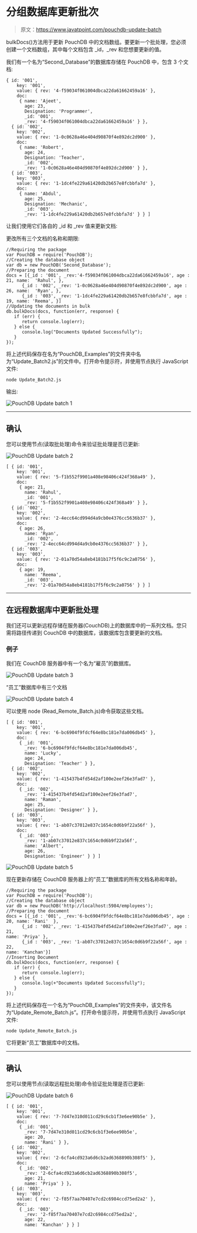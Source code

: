 # 分组数据库更新批次

> 原文：<https://www.javatpoint.com/pouchdb-update-batch>

bulkDocs()方法用于更新 PouchDB 中的文档数组。要更新一个批处理，您必须创建一个文档数组，其中每个文档包含 _id，_rev 和您想要更新的值。

我们有一个名为“Second_Database”的数据库存储在 PouchDB 中，包含 3 个文档:

```
{ id: '001',
    key: '001',
    value: { rev: '4-f59034f061004dbca22da61662459a16' },
    doc:
     { name: 'Ajeet',
       age: 23,
       Designation: 'Programmer',
       _id: '001',
       _rev: '4-f59034f061004dbca22da61662459a16' } },
  { id: '002',
    key: '002',
    value: { rev: '1-0c0628a46e404d90870f4e892dc2d900' },
    doc:
     { name: 'Robert',
       age: 24,
       Designation: 'Teacher',
       _id: '002',
       _rev: '1-0c0628a46e404d90870f4e892dc2d900' } },
  { id: '003',
    key: '003',
    value: { rev: '1-1dc4fe229a61420db2b657e8fcbbfa7d' },
    doc:
     { name: 'Abdul',
       age: 25,
       Designation: 'Mechanic',
       _id: '003',
       _rev: '1-1dc4fe229a61420db2b657e8fcbbfa7d' } } ]

```

让我们使用它们各自的 _id 和 _rev 值来更新文档:

更改所有三个文档的名称和期限:

```
//Requiring the package
var PouchDB = require('PouchDB');
//Creating the database object
var db = new PouchDB('Second_Database');
//Preparing the document
docs = [{_id : '001', _rev:'4-f59034f061004dbca22da61662459a16', age : 21, name:  'Rahul', },
      {_id : '002', _rev: '1-0c0628a46e404d90870f4e892dc2d900', age : 26, name:  'Ryan', },
      {_id : '003', _rev: '1-1dc4fe229a61420db2b657e8fcbbfa7d', age : 19, name: 'Reema', }]
//Updating the documents in bulk
db.bulkDocs(docs, function(err, response) {
   if (err) {
      return console.log(err);
   } else {
      console.log("Documents Updated Successfully");
   }
});

```

将上述代码保存在名为“PouchDB_Examples”的文件夹中名为“Update_Batch2.js”的文件中。打开命令提示符，并使用节点执行 JavaScript 文件:

```
node Update_Batch2.js

```

输出:

![PouchDB Update batch 1](img/274882fa628fae5559122fc12a7beb98.png)

* * *

## 确认

您可以使用节点(读取批处理)命令来验证批处理是否已更新:

![PouchDB Update batch 2](img/d2220eaa9b1cb3fcc0bcbfcbe0776cc5.png)

```
[ { id: '001',
    key: '001',
    value: { rev: '5-f1b552f9901a408e98406c424f368a49' },
    doc:
     { age: 21,
       name: 'Rahul',
       _id: '001',
       _rev: '5-f1b552f9901a408e98406c424f368a49' } },
  { id: '002',
    key: '002',
    value: { rev: '2-4ecc64cd994d4a9cb0e4376cc5636b37' },
    doc:
     { age: 26,
       name: 'Ryan',
       _id: '002',
       _rev: '2-4ecc64cd994d4a9cb0e4376cc5636b37' } },
  { id: '003',
    key: '003',
    value: { rev: '2-01a70d54a8eb4181b17f5f6c9c2a0756' },
    doc:
     { age: 19,
       name: 'Reema',
       _id: '003',
       _rev: '2-01a70d54a8eb4181b17f5f6c9c2a0756' } } ]

```

* * *

## 在远程数据库中更新批处理

我们还可以更新远程存储在服务器(CouchDB)上的数据库中的一系列文档。您只需将路径传递到 CouchDB 中的数据库，该数据库包含要更新的文档。

### 例子

我们在 CouchDB 服务器中有一个名为“雇员”的数据库。

![PouchDB Update batch 3](img/87ce038e806012973f6ef1457883de71.png)

“员工”数据库中有三个文档

![PouchDB Update batch 4](img/53fb4fb6c21f1738a3e154d3047e49e0.png)

可以使用 node (Read_Remote_Batch.js)命令获取这些文档。

```
[ { id: '001',
    key: '001',
    value: { rev: '6-bc6904f9fdcf64e8bc181e7da006db45' },
    doc:
     { _id: '001',
       _rev: '6-bc6904f9fdcf64e8bc181e7da006db45',
       name: 'Lucky',
       age: 24,
       Designation: 'Teacher' } },
  { id: '002',
    key: '002',
    value: { rev: '1-415437b4fd54d2af100e2eef26e3fad7' },
    doc:
     { _id: '002',
       _rev: '1-415437b4fd54d2af100e2eef26e3fad7',
       name: 'Raman',
       age: 25,
       Designation: 'Designer' } },
  { id: '003',
    key: '003',
    value: { rev: '1-ab07c37012e837c1654c0d6b9f22a56f' },
    doc:
     { _id: '003',
       _rev: '1-ab07c37012e837c1654c0d6b9f22a56f',
       name: 'Albert',
       age: 26,
       Designation: 'Engineer' } } ]

```

![PouchDB Update batch 5](img/4e0f6fbbdb27ab547ed55990de9c9634.png)

现在更新存储在 CouchDB 服务器上的“员工”数据库的所有文档名称和年龄。

```
//Requiring the package 
var PouchDB = require('PouchDB');
//Creating the database object 
var db = new PouchDB('http://localhost:5984/employees'); 
//Preparing the document 
docs = [{_id : '001', _rev:'6-bc6904f9fdcf64e8bc181e7da006db45', age : 20, name: 'Rani'  }, 
      {_id : '002', _rev: '1-415437b4fd54d2af100e2eef26e3fad7', age : 21, 
name: 'Priya' }, 
      {_id : '003', _rev: '1-ab07c37012e837c1654c0d6b9f22a56f', age : 22, 
name: 'Kanchan'}]
//Inserting Document 
db.bulkDocs(docs, function(err, response) { 
   if (err) { 
      return console.log(err); 
   } else { 
      console.log(+"Documents Updated Successfully"); 
   } 
});

```

将上述代码保存在一个名为“PouchDB_Examples”的文件夹中，该文件名为“Update_Remote_Batch.js”。打开命令提示符，并使用节点执行 JavaScript 文件:

```
node Update_Remote_Batch.js

```

它将更新“员工”数据库中的文档。

* * *

## 确认

您可以使用节点(读取远程批处理)命令验证批处理是否已更新:

![PouchDB Update batch 6](img/a610aec3cacf7b2f024ee2bce5d6d81d.png)

```
[ { id: '001',
    key: '001',
    value: { rev: '7-7d47e310d011cd29c6cb1f3e6ee90b5e' },
    doc:
     { _id: '001',
       _rev: '7-7d47e310d011cd29c6cb1f3e6ee90b5e',
       age: 20,
       name: 'Rani' } },
  { id: '002',
    key: '002',
    value: { rev: '2-6cfa4cd923a6d6cb2ad6368890b308f5' },
    doc:
     { _id: '002',
       _rev: '2-6cfa4cd923a6d6cb2ad6368890b308f5',
       age: 21,
       name: 'Priya' } },
  { id: '003',
    key: '003',
    value: { rev: '2-f85f7aa70407e7cd2c6984ccd75ed2a2' },
    doc:
     { _id: '003',
       _rev: '2-f85f7aa70407e7cd2c6984ccd75ed2a2',
       age: 22,
       name: 'Kanchan' } } ]

```